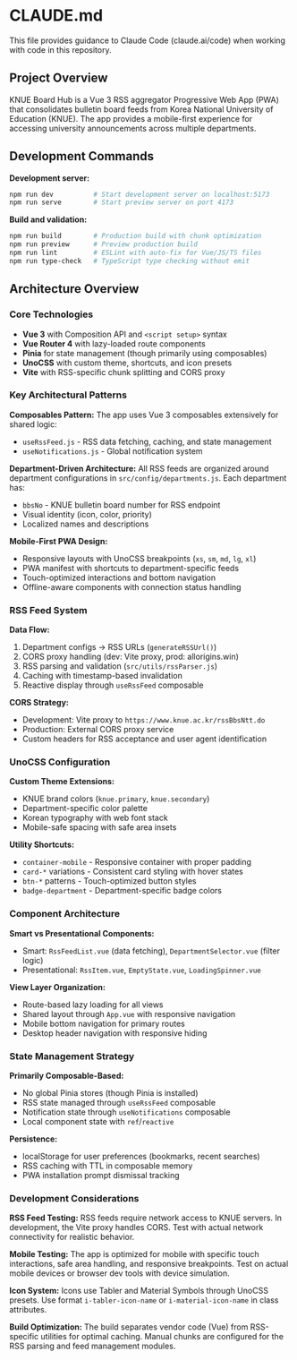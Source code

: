 # CLAUDE.md

This file provides guidance to Claude Code (claude.ai/code) when working with code in this repository.

## Project Overview

KNUE Board Hub is a Vue 3 RSS aggregator Progressive Web App (PWA) that consolidates bulletin board feeds from Korea National University of Education (KNUE). The app provides a mobile-first experience for accessing university announcements across multiple departments.

## Development Commands

**Development server:**
```bash
npm run dev          # Start development server on localhost:5173
npm run serve        # Start preview server on port 4173
```

**Build and validation:**
```bash
npm run build        # Production build with chunk optimization
npm run preview      # Preview production build
npm run lint         # ESLint with auto-fix for Vue/JS/TS files
npm run type-check   # TypeScript type checking without emit
```

## Architecture Overview

### Core Technologies
- **Vue 3** with Composition API and `<script setup>` syntax
- **Vue Router 4** with lazy-loaded route components
- **Pinia** for state management (though primarily using composables)
- **UnoCSS** with custom theme, shortcuts, and icon presets
- **Vite** with RSS-specific chunk splitting and CORS proxy

### Key Architectural Patterns

**Composables Pattern:**
The app uses Vue 3 composables extensively for shared logic:
- `useRssFeed.js` - RSS data fetching, caching, and state management
- `useNotifications.js` - Global notification system

**Department-Driven Architecture:**
All RSS feeds are organized around department configurations in `src/config/departments.js`. Each department has:
- `bbsNo` - KNUE bulletin board number for RSS endpoint
- Visual identity (icon, color, priority)
- Localized names and descriptions

**Mobile-First PWA Design:**
- Responsive layouts with UnoCSS breakpoints (`xs`, `sm`, `md`, `lg`, `xl`)
- PWA manifest with shortcuts to department-specific feeds
- Touch-optimized interactions and bottom navigation
- Offline-aware components with connection status handling

### RSS Feed System

**Data Flow:**
1. Department configs → RSS URLs (`generateRSSUrl()`)
2. CORS proxy handling (dev: Vite proxy, prod: allorigins.win)
3. RSS parsing and validation (`src/utils/rssParser.js`)
4. Caching with timestamp-based invalidation
5. Reactive display through `useRssFeed` composable

**CORS Strategy:**
- Development: Vite proxy to `https://www.knue.ac.kr/rssBbsNtt.do`
- Production: External CORS proxy service
- Custom headers for RSS acceptance and user agent identification

### UnoCSS Configuration

**Custom Theme Extensions:**
- KNUE brand colors (`knue.primary`, `knue.secondary`)
- Department-specific color palette
- Korean typography with web font stack
- Mobile-safe spacing with safe area insets

**Utility Shortcuts:**
- `container-mobile` - Responsive container with proper padding
- `card-*` variations - Consistent card styling with hover states
- `btn-*` patterns - Touch-optimized button styles
- `badge-department` - Department-specific badge colors

### Component Architecture

**Smart vs Presentational Components:**
- Smart: `RssFeedList.vue` (data fetching), `DepartmentSelector.vue` (filter logic)
- Presentational: `RssItem.vue`, `EmptyState.vue`, `LoadingSpinner.vue`

**View Layer Organization:**
- Route-based lazy loading for all views
- Shared layout through `App.vue` with responsive navigation
- Mobile bottom navigation for primary routes
- Desktop header navigation with responsive hiding

### State Management Strategy

**Primarily Composable-Based:**
- No global Pinia stores (though Pinia is installed)
- RSS state managed through `useRssFeed` composable
- Notification state through `useNotifications` composable
- Local component state with `ref`/`reactive`

**Persistence:**
- localStorage for user preferences (bookmarks, recent searches)
- RSS caching with TTL in composable memory
- PWA installation prompt dismissal tracking

### Development Considerations

**RSS Feed Testing:**
RSS feeds require network access to KNUE servers. In development, the Vite proxy handles CORS. Test with actual network connectivity for realistic behavior.

**Mobile Testing:**
The app is optimized for mobile with specific touch interactions, safe area handling, and responsive breakpoints. Test on actual mobile devices or browser dev tools with device simulation.

**Icon System:**
Icons use Tabler and Material Symbols through UnoCSS presets. Use format `i-tabler-icon-name` or `i-material-icon-name` in class attributes.

**Build Optimization:**
The build separates vendor code (Vue) from RSS-specific utilities for optimal caching. Manual chunks are configured for the RSS parsing and feed management modules.